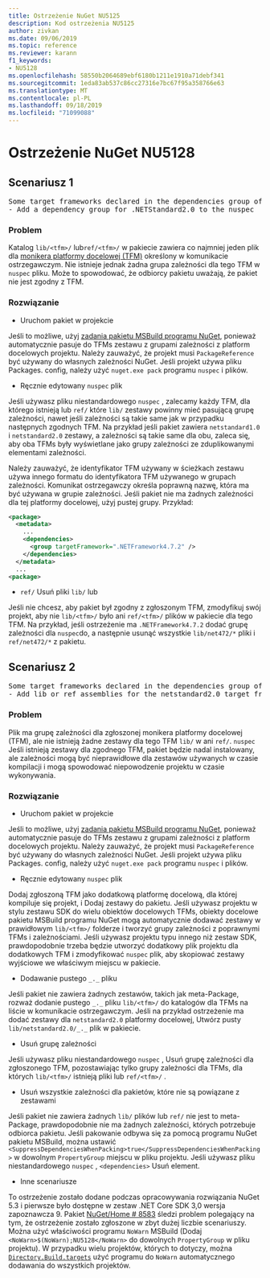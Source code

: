 ```yaml
---
title: Ostrzeżenie NuGet NU5125
description: Kod ostrzeżenia NU5125
author: zivkan
ms.date: 09/06/2019
ms.topic: reference
ms.reviewer: karann
f1_keywords:
- NU5128
ms.openlocfilehash: 58550b2064689ebf6180b1211e1910a71debf341
ms.sourcegitcommit: 1eda83ab537c86cc27316e7bc67f95a358766e63
ms.translationtype: MT
ms.contentlocale: pl-PL
ms.lasthandoff: 09/18/2019
ms.locfileid: "71099088"
---
```

# <a name="nuget-warning-nu5128"></a>Ostrzeżenie NuGet NU5128

## <a name="scenario-1"></a>Scenariusz 1

<pre>Some target frameworks declared in the dependencies group of the nuspec and the lib/ref folder do not have exact matches in the other location. Consult the list of actions below:
- Add a dependency group for .NETStandard2.0 to the nuspec</pre>

### <a name="issue"></a>Problem

Katalog `lib/<tfm>/` lub`ref/<tfm>/` w pakiecie zawiera co najmniej jeden plik dla [monikera platformy docelowej (TFM)](../target-frameworks.md) określony w komunikacie ostrzegawczym. Nie istnieje jednak żadna grupa zależności dla tego TFM w `nuspec` pliku. Może to spowodować, że odbiorcy pakietu uważają, że pakiet nie jest zgodny z TFM.

### <a name="solution"></a>Rozwiązanie

* Uruchom pakiet w projekcie

Jeśli to możliwe, użyj [zadania pakietu MSBuild programu NuGet](../msbuild-targets.md), ponieważ automatycznie pasuje do TFMs zestawu z grupami zależności z platform docelowych projektu. Należy zauważyć, że projekt musi `PackageReference` być używany do własnych zależności NuGet. Jeśli projekt używa pliku Packages. config, należy użyć `nuget.exe pack` programu `nuspec` i plików.

* Ręcznie edytowany `nuspec` plik

Jeśli używasz pliku niestandardowego `nuspec` , zalecamy każdy TFM, dla którego istnieją lub `ref/` które `lib/` zestawy powinny mieć pasującą grupę zależności, nawet jeśli zależności są takie same jak w przypadku następnych zgodnych TFM. Na przykład jeśli pakiet zawiera `netstandard1.0` i `netstandard2.0` zestawy, a zależności są takie same dla obu, zaleca się, aby oba TFMs były wyświetlane jako grupy zależności ze zduplikowanymi elementami zależności.

Należy zauważyć, że identyfikator TFM używany w ścieżkach zestawu używa innego formatu do identyfikatora TFM używanego w grupach zależności. Komunikat ostrzegawczy określa poprawną nazwę, która ma być używana w grupie zależności. Jeśli pakiet nie ma żadnych zależności dla tej platformy docelowej, użyj pustej grupy. Przykład:

```xml
<package>
  <metadata>
    ...
    <dependencies>
      <group targetFramework=".NETFramework4.7.2" />
    </dependencies>
  </metadata>
  ...
<package>
```

* `ref/` Usuń pliki `lib/` lub

Jeśli nie chcesz, aby pakiet był zgodny z zgłoszonym TFM, zmodyfikuj swój projekt, aby nie `lib/<tfm>/` było ani `ref/<tfm>/` plików w pakiecie dla tego TFM. Na przykład, jeśli ostrzeżenie ma `.NETFramework4.7.2` dodać grupę zależności dla `nuspec`do, a następnie usunąć wszystkie `lib/net472/*` pliki i `ref/net472/*` z pakietu.

## <a name="scenario-2"></a>Scenariusz 2

<pre>Some target frameworks declared in the dependencies group of the nuspec and the lib/ref folder do not have exact matches in the other location. Consult the list of actions below:
- Add lib or ref assemblies for the netstandard2.0 target framework</pre>

### <a name="issue"></a>Problem

Plik ma grupę zależności dla zgłoszonej monikera platformy docelowej (TFM), ale nie istnieją żadne zestawy dla tego TFM `lib/` w ani `ref/`. `nuspec` Jeśli istnieją zestawy dla zgodnego TFM, pakiet będzie nadal instalowany, ale zależności mogą być nieprawidłowe dla zestawów używanych w czasie kompilacji i mogą spowodować niepowodzenie projektu w czasie wykonywania.

### <a name="solution"></a>Rozwiązanie

* Uruchom pakiet w projekcie

Jeśli to możliwe, użyj [zadania pakietu MSBuild programu NuGet](../msbuild-targets.md), ponieważ automatycznie pasuje do TFMs zestawu z grupami zależności z platform docelowych projektu. Należy zauważyć, że projekt musi `PackageReference` być używany do własnych zależności NuGet. Jeśli projekt używa pliku Packages. config, należy użyć `nuget.exe pack` programu `nuspec` i plików.

* Ręcznie edytowany `nuspec` plik

Dodaj zgłoszoną TFM jako dodatkową platformę docelową, dla której kompiluje się projekt, i Dodaj zestawy do pakietu. Jeśli używasz projektu w stylu zestawu SDK do wielu obiektów docelowych TFMs, obiekty docelowe pakietu MSBuild programu NuGet mogą automatycznie dodawać zestawy w prawidłowym `lib/<tfm>/` folderze i tworzyć grupy zależności z poprawnymi TFMs i zależnościami. Jeśli używasz projektu typu innego niż zestaw SDK, prawdopodobnie trzeba będzie utworzyć dodatkowy plik projektu dla dodatkowych TFM i zmodyfikować `nuspec` plik, aby skopiować zestawy wyjściowe we właściwym miejscu w pakiecie.

* Dodawanie pustego `_._` pliku

Jeśli pakiet nie zawiera żadnych zestawów, takich jak meta-Package, rozważ dodanie pustego `_._` pliku `lib/<tfm>/` do katalogów dla TFMs na liście w komunikacie ostrzegawczym. Jeśli na przykład ostrzeżenie ma dodać zestawy dla `netstandard2.0` platformy docelowej, Utwórz pusty `lib/netstandard2.0/_._` plik w pakiecie.

* Usuń grupę zależności

Jeśli używasz pliku niestandardowego `nuspec` , Usuń grupę zależności dla zgłoszonego TFM, pozostawiając tylko grupy zależności dla TFMs, dla których `lib/<tfm>/` istnieją pliki lub `ref/<tfm>/` .

* Usuń wszystkie zależności dla pakietów, które nie są powiązane z zestawami

Jeśli pakiet nie zawiera żadnych `lib/` plików lub `ref/` nie jest to meta-Package, prawdopodobnie nie ma żadnych zależności, których potrzebuje odbiorca pakietu. Jeśli pakowanie odbywa się za pomocą programu NuGet pakietu MSBuild, można ustawić `<SuppressDependenciesWhenPacking>true</SuppressDependenciesWhenPacking>` w dowolnym `PropertyGroup` miejscu w pliku projektu. Jeśli używasz pliku niestandardowego `nuspec` , `<dependencies>` Usuń element.

* Inne scenariusze

To ostrzeżenie zostało dodane podczas opracowywania rozwiązania NuGet 5.3 i pierwsze było dostępne w zestaw .NET Core SDK 3,0 wersja zapoznawcza 9. Pakiet [NuGet/Home # 8583](https://github.com/nuget/home/issues/8583) śledzi problem polegający na tym, że ostrzeżenie zostało zgłoszone w zbyt dużej liczbie scenariuszy. Można użyć właściwości programu `NoWarn` MSBuild (Dodaj `<NoWarn>$(NoWarn);NU5128</NoWarn>` do dowolnych `PropertyGroup` w pliku projektu). W przypadku wielu projektów, których to dotyczy, można [`Directory.Build.targets`](/visualstudio/msbuild/customize-your-build) użyć programu do `NoWarn` automatycznego dodawania do wszystkich projektów.
